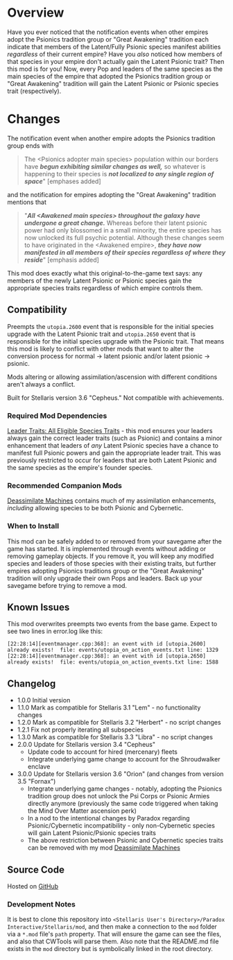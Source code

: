 # Overview

Have you ever noticed that the notification events when other empires adopt the Psionics tradition group or "Great Awakening" tradition each indicate that members of the Latent/Fully Psionic species manifest abilities _regardless_ of their current empire?  Have you _also_ noticed how members of that species in your empire don't actually gain the Latent Psionic trait?  Then this mod is for you!  Now, every Pop and leaders of the same species as the main species of the empire that adopted the Psionics tradition group or "Great Awakening" tradition will gain the Latent Psionic or Psionic species trait (respectively).

# Changes

The notification event when another empire adopts the Psionics tradition group ends with

> The \<Psionics adopter main species\> population within our borders have **_begun exhibiting similar changes as well,_** so whatever is happening to their species is **_not localized to any single region of space_**" [emphases added]

and the notification for empires adopting the "Great Awakening" tradition mentions that

> "**_All \<Awakened main species\> throughout the galaxy have undergone a great change._** Whereas before their latent psionic power had only blossomed in a small minority, the entire species has now unlocked its full psychic potential. Although these changes seem to have originated in the \<Awakened empire\>, **_they have now manifested in all members of their species regardless of where they reside_**" [emphasis added]

This mod does exactly what this original-to-the-game text says: any members of the newly Latent Psionic or Psionic species gain the appropriate species traits regardless of which empire controls them.

## Compatibility

Preempts the `utopia.2600` event that is responsible for the initial species upgrade with the Latent Psionic trait and `utopia.2650` event that is responsible for the initial species upgrade with the Psionic trait.  That means this mod is likely to conflict with other mods that want to alter the conversion process for normal -> latent psionic and/or latent psionic -> psionic.

Mods altering or allowing assimilation/ascension with different conditions aren't always a conflict.

Built for Stellaris version 3.6 "Cepheus."  Not compatible with achievements.

### Required Mod Dependencies

[Leader Traits: All Eligible Species Traits](https://steamcommunity.com/sharedfiles/filedetails/?id=2499031295) - this mod ensures your leaders always gain the correct leader traits (such as Psionic) and contains a minor enhancement that leaders of _any_ Latent Psionic species have a chance to manifest full Psionic powers and gain the appropriate leader trait. This was previously restricted to occur for leaders that are both Latent Psionic and the same species as the empire's founder species.

### Recommended Companion Mods

[Deassimilate Machines](https://steamcommunity.com/sharedfiles/filedetails/?id=2553812372) contains much of my assimilation enhancements, _including_ allowing species to be both Psionic and Cybernetic.

### When to Install

This mod can be safely added to or removed from your savegame after the game has started.  It is implemented through events without adding or removing gameplay objects.  If you remove it, you will keep any modified species and leaders of those species with their existing traits, but further empires adopting Psionics traditions group or the "Great Awakening" tradition will only upgrade their own Pops and leaders.  Back up your savegame before trying to remove a mod.

## Known Issues

This mod overwrites preempts two events from the base game.  Expect to see two lines in error.log like this:

```
[22:28:14][eventmanager.cpp:368]: an event with id [utopia.2600] already exists!  file: events/utopia_on_action_events.txt line: 1329
[22:28:14][eventmanager.cpp:368]: an event with id [utopia.2650] already exists!  file: events/utopia_on_action_events.txt line: 1588
```

## Changelog

* 1.0.0 Initial version
* 1.1.0 Mark as compatible for Stellaris 3.1 "Lem" - no functionality changes
* 1.2.0 Mark as compatible for Stellaris 3.2 "Herbert" - no script changes
* 1.2.1 Fix not properly iterating all subspecies
* 1.3.0 Mark as compatible for Stellaris 3.3 "Libra" - no script changes
* 2.0.0 Update for Stellaris version 3.4 "Cepheus"
    * Update code to account for hired (mercenary) fleets
    * Integrate underlying game change to account for the Shroudwalker enclave
* 3.0.0 Update for Stellaris version 3.6 "Orion" (and changes from version 3.5 "Fornax")
    * Integrate underlying game changes - notably, adopting the Psionics tradition group does not unlock the Psi Corps or Psionic Armies directly anymore (previously the same code triggered when taking the Mind Over Matter ascension perk)
    * In a nod to the intentional changes by Paradox regarding Psionic/Cybernetic incompatibility - only non-Cybernetic species will gain Latent Psionic/Psionic species traits
    * The above restriction between Psionic and Cybernetic species traits can be removed with my mod [Deassimilate Machines](https://steamcommunity.com/sharedfiles/filedetails/?id=2553812372)

## Source Code

Hosted on [GitHub](https://github.com/corsairmarks/psionic_ascension_galaxy_species)

### Development Notes

It is best to clone this repository into `<Stellaris User's Directory>/Paradox Interactive/Stellaris/mod`, and then make a connection to the `mod` folder via a `*.mod` file's `path` property.  That will ensure the game can see the files, and also that CWTools will parse them.  Also note that the README.md file exists in the `mod` directory but is symbolically linked in the root directory.